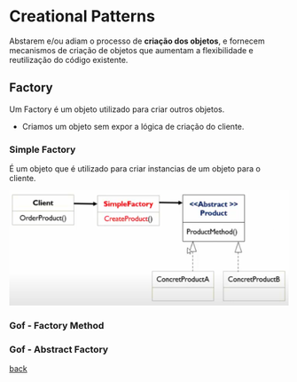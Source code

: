 # Creational Patterns

Abstarem e/ou adiam o processo de **criação dos objetos**, e fornecem mecanismos de criação de objetos que aumentam a flexibilidade e reutilização do código existente.

## Factory
Um Factory é um objeto utilizado para criar outros objetos.

* Criamos um objeto sem expor a lógica de criação do cliente.

### Simple Factory
É um objeto que é utilizado para criar instancias de um objeto para o cliente.

![](../../img/simple-factory.png)

### Gof - Factory Method
### Gof - Abstract Factory


[back](../Readme.md)